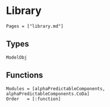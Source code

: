# Library

```@contents
Pages = ["library.md"]
```


## Types

```@docs
ModelObj
```


## Functions 

```@autodocs
Modules = [alphaPredictableComponents, alphaPredictableComponents.CoDa]
Order   = [:function]
```